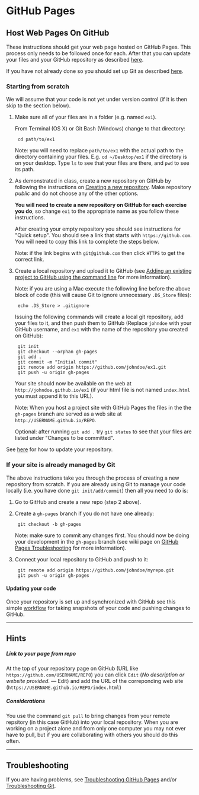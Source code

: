 GitHub Pages
============

Host Web Pages On GitHub
------------------------

These instructions should get your web page hosted on GitHub Pages. This process only needs to be followed once for each. After that you can update your files and your GitHub repository as described [here](GitBasics).

If you have not already done so you should set up Git as described [here](GitSetup).


### Starting from scratch

We will assume that your code is not yet under version control (if it is then skip to the section below).

1. Make sure all of your files are in a folder (e.g. named `ex1`).

    From Terminal (OS X) or Git Bash (Windows) change to that directory:

        cd path/to/ex1

   Note: you will need to replace `path/to/ex1` with the actual path to the directory containing your files. E.g. `cd ~/Desktop/ex1` if the directory is on your desktop. Type `ls` to see that your files are there, and `pwd` to see its path.

2. As demonstrated in class, create a new repository on GitHub by following the instructions on [Creating a new repository](https://help.github.com/articles/creating-a-new-repository/). Make repository _public_ and do not choose any of the other options.

    __You will need to create a new repository on GitHub for each exercise you do__, so change `ex1` to the appropriate name as you follow these instructions.
    
    After creating your empty repository you should see instructions for "Quick setup". You should see a link that starts with `https://github.com`. You will need to copy this link to complete the steps below.
    
    Note: if the link begins with `git@github.com` then click `HTTPS` to get the correct link.

3. Create a local repository and upload it to GitHub (see [Adding an existing project to GitHub using the command line](https://help.github.com/articles/adding-an-existing-project-to-github-using-the-command-line/) for more information).

    Note: if you are using a Mac execute the following line before the above block of code (this will cause Git to ignore unnecessary `.DS_Store` files):

        echo .DS_Store > .gitignore
    
    Issuing the following commands will create a local git repository, add your files to it, and then push them to GitHub (Replace `johndoe` with your GitHub username, and `ex1` with the name of the repository you created on GitHub):
    
        git init
        git checkout --orphan gh-pages
        git add .
        git commit -m "Initial commit"
        git remote add origin https://github.com/johndoe/ex1.git
        git push -u origin gh-pages

    Your site should now be available on the web at `http://johndoe.github.io/ex1` (if your html file is not named `index.html` you must append it to this URL).

    Note: When you host a project site with GitHub Pages the files in the the `gh-pages` branch are served as a web site at `http://USERNAME.github.io/REPO`.

    Optional: after running `git add .` try `git status` to see that your files are listed under "Changes to be committed".
    
See [here](GitBasics) for how to update your repository.
    
### If your site is already managed by Git

The above instructions take you through the process of creating a new repository from scratch. If you are already using Git to manage your code locally (i.e. you have done `git init/add/commit`) then all you need to do is:

1. Go to GitHub and create a new repo (step 2 above).

2. Create a `gh-pages` branch if you do not have one already:

        git checkout -b gh-pages
    
    Note: make sure to commit any changes first. You should now be doing your development in the `gh-pages` branch (see wiki page on [GitHub Pages Troubleshooting](GitHubPages) for more information).

4. Connect your local repository to GitHub and push to it:

        git remote add origin https://github.com/johndoe/myrepo.git
        git push -u origin gh-pages

#### Updating your code

Once your repository is set up and synchronized with GitHub see this simple [workflow](GitBasics) for taking snapshots of your code and pushing changes to GitHub.

---

Hints
-----
##### Link to your page from repo

At the top of your repository page on GitHub (URL like `https://github.com/USERNAME/REPO`) you can click `Edit` (_No description or website provided_. — Edit) and add the URL of the correponding web site (`https://USERNAME.github.io/REPO/index.html`)

##### Considerations

You use the command `git pull` to bring changes from your remote repsitory (in this case GitHub) into your local repository. When you are working on a project alone and from only one computer you may not ever have to pull, but if you are collaborating with others you should do this often.

---

Troubleshooting
---------------

If you are having problems, see [Troubleshooting GitHub Pages](GitHubPagesTroubleshooting) and/or [Troubleshooting Git](GitTroubleshooting).
